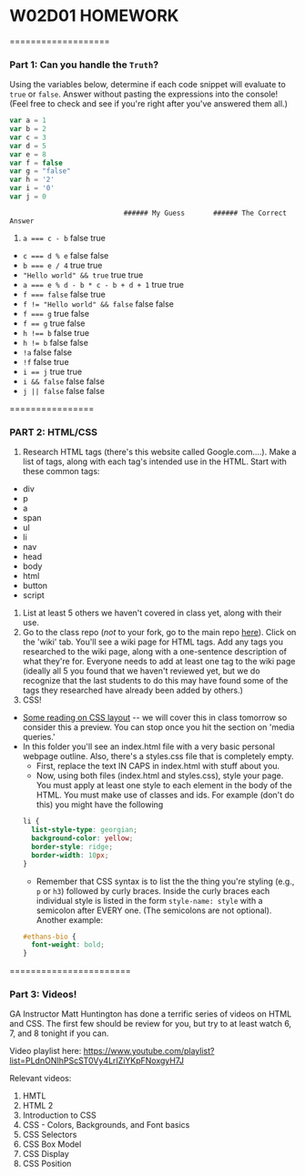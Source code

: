 # W02D01 HOMEWORK

===================

### Part 1: Can you handle the `Truth`?

Using the variables below, determine if each code snippet will evaluate to ```true``` or ```false```. Answer without pasting the expressions into the console! (Feel free to check and see if you're right after you've answered them all.)

```js
var a = 1
var b = 2
var c = 3
var d = 5
var e = 8
var f = false
var g = "false"
var h = '2'
var i = '0'
var j = 0
```
                                ###### My Guess       ###### The Correct Answer
1. ```a === c - b```                      false               true
- ```c === d % e```                       false               false
- ```b === e / 4```                       true                true
- ```"Hello world" && true```             true                true
- ```a === e % d - b * c - b + d + 1```   true                true
- ```f === false```                       false               true
- ```f != "Hello world" && false```       false               false
- ```f === g```                           true                false
- ```f == g```                            true                false
- ```h !== b```                           false               true
- ```h != b```                            false               false
- ```!a```                                false               false
- ```!f```                                false               true
- ```i == j```                            true                true
- ```i && false```                        false               false
- ```j || false```                        false               false

================

### PART 2: HTML/CSS

 1. Research HTML tags (there's this website called Google.com....). Make a list of tags, along with each tag's intended use in the HTML. Start with these common tags:
  * div
  * p
  * a
  * span
  * ul
  * li
  * nav
  * head
  * body
  * html
  * button
  * script
1. List at least 5 others we haven't covered in class yet, along with their use.
1. Go to the class repo (*not* to your fork, go to the main repo [here](https://github.com/ga-students/wdi-nyc-robots)). Click on the 'wiki' tab. You'll see a wiki page for HTML tags. Add any tags you researched to the wiki page, along with a one-sentence description of what they're for. Everyone needs to add at least one tag to the wiki page (ideally all 5 you found that we haven't reviewed yet, but we do recognize that the last students to do this may have found some of the tags they researched have already been added by others.)
1. CSS!
  * [Some reading on CSS layout](http://learnlayout.com/)  -- we will cover this in class tomorrow so consider this a preview. You can stop once you hit the section on 'media queries.'
  * In this folder you'll see an index.html file with a very basic personal webpage outline. Also, there's a styles.css file that is completely empty.
    * First, replace the text IN CAPS in index.html with stuff about you.
    * Now, using both files (index.html and styles.css), style your page. You must apply at least one style to each element in the body of the HTML. You must make use of classes and ids. For example (don't do this) you might have the following
    ```CSS
    li {
      list-style-type: georgian;
      background-color: yellow;
      border-style: ridge;
      border-width: 10px;
    }
    ```
    * Remember that CSS syntax is to list the the thing you're styling (e.g., `p` or `h3`) followed by curly braces. Inside the curly braces each individual style is listed in the form `style-name: style` with a semicolon after EVERY one. (The semicolons are not optional). Another example:
    ```CSS
    #ethans-bio {
      font-weight: bold;
    }
    ```

=======================

### Part 3: Videos!

GA Instructor Matt Huntington has done a terrific series of videos on HTML and CSS. The first few should be review for you, but try to at least watch 6, 7, and 8 tonight if you can.

Video playlist here: https://www.youtube.com/playlist?list=PLdnONIhPScST0Vy4LrIZiYKpFNoxgyH7J

Relevant videos:
1. HMTL
1. HTML 2
1. Introduction to CSS
1. CSS - Colors, Backgrounds, and Font basics
1. CSS Selectors
1. CSS Box Model
1. CSS Display
1. CSS Position
